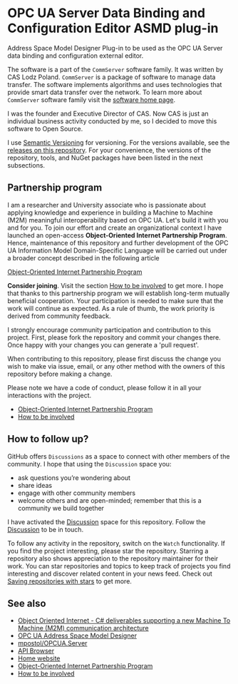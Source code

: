 # OPC UA Server Data Binding and Configuration Editor ASMD plug-in

Address Space Model Designer Plug-in to be used as the OPC UA Server data binding and configuration external editor.

The software is a part of the `CommServer` software family. It was written by CAS Lodz Poland. `CommServer` is a package of software to manage data transfer. The software implements algorithms and uses technologies that provide smart data transfer over the network. To learn more about `CommServer` software family visit the [software home page][comsvr].

I was the founder and Executive Director of CAS. Now CAS is just an individual business activity conducted by me, so I decided to move this software to Open Source.

I use [Semantic Versioning][SV] for versioning. For the versions available, see the [releases on this repository][REL]. For your convenience, the versions of the repository, tools, and NuGet packages have been listed in the next subsections.

## Partnership program

I am a researcher and University associate who is passionate about applying knowledge and experience in building a Machine to Machine (M2M) meaningful interoperability based on OPC UA. Let's build it with you and for you. To join our effort and create an organizational context I have launched an open-access **Object-Oriented Internet Partnership Program**. Hence, maintenance of this repository and further development of the OPC UA Information Model Domain-Specific Language will be carried out under a broader concept described in the following article

[Object-Oriented Internet Partnership Program][Sponsorship]

**Consider joining**. Visit the section [How to be involved][SponsorshipToBeInvolved] to get more. I hope that thanks to this partnership program we will establish long-term mutually beneficial cooperation. Your participation is needed to make sure that the work will continue as expected. As a rule of thumb, the work priority is derived from community feedback.

I strongly encourage community participation and contribution to this project. First, please fork the repository and commit your changes there. Once happy with your changes you can generate a 'pull request'.

When contributing to this repository, please first discuss the change you wish to make via issue, email, or any other method with the owners of this repository before making a change.

Please note we have a code of conduct, please follow it in all your interactions with the project.

- [Object-Oriented Internet Partnership Program][Sponsorship]
- [How to be involved][SponsorshipToBeInvolved]

## How to follow up?

GitHub offers `Discussions` as a space to connect with other members of the community. I hope that using the `Discussion` space you:

- ask questions you’re wondering about
- share ideas
- engage with other community members
- welcome others and are open-minded; remember that this is a community we build together

I have activated the [Discussion][Discussion] space for this repository. Follow the  [Discussion][Discussion] to be in touch.

To follow any activity in the repository, switch on the `Watch` functionality. If you find the project interesting, please star the repository. Starring a repository also shows appreciation to the repository maintainer for their work. You can star repositories and topics to keep track of projects you find interesting and discover related content in your news feed. Check out [Saving repositories with stars](https://docs.github.com/en/get-started/exploring-projects-on-github/saving-repositories-with-stars) to get more.

## See also

- [Object Oriented Internet - C# deliverables supporting a new Machine To Machine (M2M) communication architecture](https://github.com/mpostol/OPCUA.Server.ConfigEditor)
- [OPC UA Address Space Model Designer](https://github.com/mpostol/ASMD)
- [mpostol/OPCUA.Server](https://github.com/mpostol/OPCUA.Server)
- [API Browser](https://mpostol.github.io/OPCUA.Server.ConfigEditor/APIHelp)
- [Home website](https://mpostol.github.io/OPCUA.Server.ConfigEditor)
- [Object-Oriented Internet Partnership Program][Sponsorship]
- [How to be involved][SponsorshipToBeInvolved]

[IMD]:https://commsvr.gitbook.io/ooi/semantic-data-processing/informationmodelsdevelopment
[comsvr]:https://www.commsvr.com/
[SV]:http://semver.org/
[REL]:https://github.com/mpostol/OPCUA.Server.ConfigEditor/releases
[Discussion]: https://github.com/mpostol/OPCUA.Server.ConfigEditor/discussions
[Sponsorship]: https://github.commsvr.com/AboutPartnershipProgram.md.html
[SponsorshipToBeInvolved]: https://github.commsvr.com/AboutPartnershipProgram.md.html#how-to-be-involved

